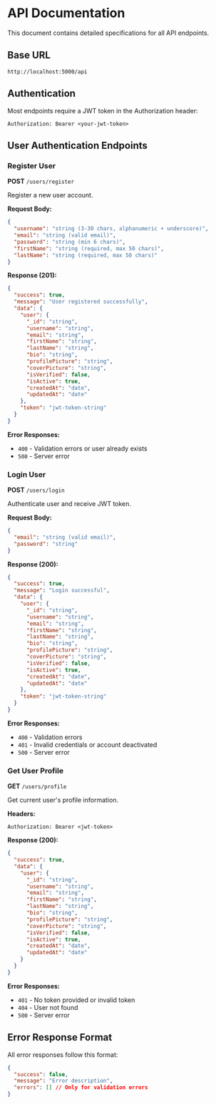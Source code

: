 # API Documentation

This document contains detailed specifications for all API endpoints.

## Base URL

`http://localhost:5000/api`

## Authentication

Most endpoints require a JWT token in the Authorization header:

```
Authorization: Bearer <your-jwt-token>
```

## User Authentication Endpoints

### Register User

**POST** `/users/register`

Register a new user account.

**Request Body:**

```json
{
  "username": "string (3-30 chars, alphanumeric + underscore)",
  "email": "string (valid email)",
  "password": "string (min 6 chars)",
  "firstName": "string (required, max 50 chars)",
  "lastName": "string (required, max 50 chars)"
}
```

**Response (201):**

```json
{
  "success": true,
  "message": "User registered successfully",
  "data": {
    "user": {
      "_id": "string",
      "username": "string",
      "email": "string",
      "firstName": "string",
      "lastName": "string",
      "bio": "string",
      "profilePicture": "string",
      "coverPicture": "string",
      "isVerified": false,
      "isActive": true,
      "createdAt": "date",
      "updatedAt": "date"
    },
    "token": "jwt-token-string"
  }
}
```

**Error Responses:**

- `400` - Validation errors or user already exists
- `500` - Server error

### Login User

**POST** `/users/login`

Authenticate user and receive JWT token.

**Request Body:**

```json
{
  "email": "string (valid email)",
  "password": "string"
}
```

**Response (200):**

```json
{
  "success": true,
  "message": "Login successful",
  "data": {
    "user": {
      "_id": "string",
      "username": "string",
      "email": "string",
      "firstName": "string",
      "lastName": "string",
      "bio": "string",
      "profilePicture": "string",
      "coverPicture": "string",
      "isVerified": false,
      "isActive": true,
      "createdAt": "date",
      "updatedAt": "date"
    },
    "token": "jwt-token-string"
  }
}
```

**Error Responses:**

- `400` - Validation errors
- `401` - Invalid credentials or account deactivated
- `500` - Server error

### Get User Profile

**GET** `/users/profile`

Get current user's profile information.

**Headers:**

```
Authorization: Bearer <jwt-token>
```

**Response (200):**

```json
{
  "success": true,
  "data": {
    "user": {
      "_id": "string",
      "username": "string",
      "email": "string",
      "firstName": "string",
      "lastName": "string",
      "bio": "string",
      "profilePicture": "string",
      "coverPicture": "string",
      "isVerified": false,
      "isActive": true,
      "createdAt": "date",
      "updatedAt": "date"
    }
  }
}
```

**Error Responses:**

- `401` - No token provided or invalid token
- `404` - User not found
- `500` - Server error

## Error Response Format

All error responses follow this format:

```json
{
  "success": false,
  "message": "Error description",
  "errors": [] // Only for validation errors
}
```
